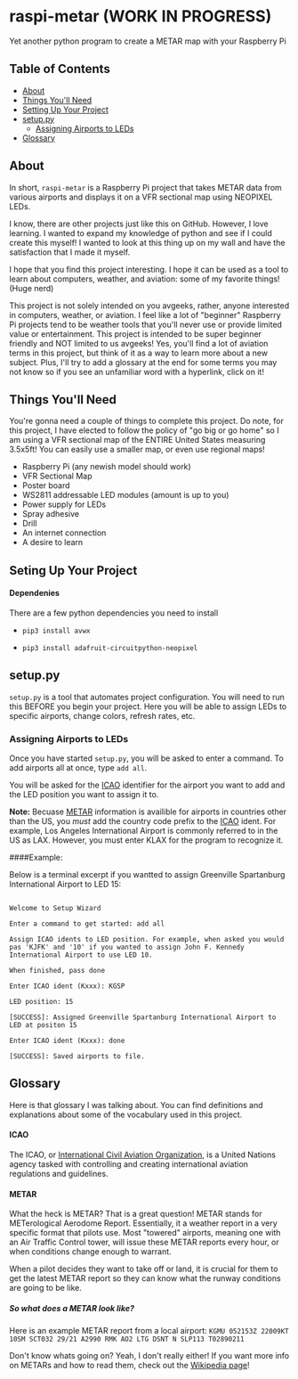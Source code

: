 # raspi-metar (WORK IN PROGRESS)

Yet another python program to create a METAR map with your Raspberry Pi
## Table of Contents
- [About](#about)
- [Things You'll Need](#things-youll-need)
- [Setting Up Your Project](#seting-up-your-project)
- [setup.py](#setuppy)
	- [Assigning Airports to LEDs](#assigning-airports-to-leds)
- [Glossary](#glossary)
## About
In short, `raspi-metar` is a Raspberry Pi project that takes METAR data from various airports and displays it on a VFR sectional map using NEOPIXEL LEDs.

I know, there are other projects just like this on GitHub. However, I love learning. I wanted to expand my knowledge of python and see if I could create this myself! I wanted to look at this thing up on my wall and have the satisfaction that I made it myself.

I hope that you find this project interesting. I hope it can be used as a tool to learn about computers, weather, and aviation: some of my favorite things! (Huge nerd)

This project is not solely intended on you avgeeks, rather, anyone interested in computers, weather, or aviation. I feel like a lot of "beginner" Raspberry Pi projects tend to be weather tools that you'll never use or provide limited value or entertainment. This project is intended to be super beginner friendly and NOT limited to us avgeeks! Yes, you'll find a lot of aviation terms in this project, but think of it as a way to learn more about a new subject. Plus, I'll try to add a glossary at the end for some terms you may not know so if you see an unfamiliar word with a hyperlink, click on it!


## Things You'll Need
You're gonna need a couple of things to complete this project. Do note, for this project, I have elected to follow the policy of "go big or go home" so I am using a VFR sectional map of the ENTIRE United States measuring 3.5x5ft! You can easily use a smaller map, or even use regional maps!

- Raspberry Pi (any newish model should work)
- VFR Sectional Map
- Poster board
- WS2811 addressable LED modules (amount is up to you)
- Power supply for LEDs
- Spray adhesive
- Drill
- An internet connection
- A desire to learn
## Seting Up Your Project

#### Dependenies

There are a few python dependencies you need to install

  

-  `pip3 install avwx`

-  `pip3 install adafruit-circuitpython-neopixel`

  

## setup.py

`setup.py` is a tool that automates project configuration. You will need to run this BEFORE you begin your project. Here you will be able to assign LEDs to specific airports, change colors, refresh rates, etc.

  

### Assigning Airports to LEDs

Once you have started `setup.py`, you will be asked to enter a command. To add airports all at once, type `add all`.

You will be asked for the [ICAO](#icao) identifier for the airport you want to add and the LED position you want to assign it to.

  

**Note:** Becuase [METAR](#metar) information is availible for airports in countries other than the US, you *must* add the country code prefix to the [ICAO](#icao) ident. For example, Los Angeles International Airport is commonly referred to in the US as LAX. However, you must enter KLAX for the program to recognize it.

  

####Example:

Below is a terminal excerpt if you wantted to assign Greenville Spartanburg International Airport to LED 15:

  

```

Welcome to Setup Wizard

Enter a command to get started: add all

Assign ICAO idents to LED position. For example, when asked you would pas 'KJFK' and '10' if you wanted to assign John F. Kennedy International Airport to use LED 10.

When finished, pass done

Enter ICAO ident (Kxxx): KGSP

LED position: 15

[SUCCESS]: Assigned Greenville Spartanburg International Airport to LED at positon 15

Enter ICAO ident (Kxxx): done

[SUCCESS]: Saved airports to file.

```

## Glossary
Here is that glossary I was talking about. You can find definitions and explanations about some of the vocabulary used in this project.

#### ICAO
The ICAO, or [International Civil Aviation Organization](https://en.wikipedia.org/wiki/International_Civil_Aviation_Organization), is a United Nations agency tasked with controlling and creating international aviation regulations and guidelines.

#### METAR
What the heck is METAR? That is a great question! METAR stands for METerological Aerodome Report. Essentially, it a weather report in a very specific format that pilots use. Most "towered" airports, meaning one with an Air Traffic Control tower, will issue these METAR reports every hour, or when conditions change enough to warrant.

When a pilot decides they want to take off or land, it is crucial for them to get the latest METAR report so they can know what the runway conditions are going to be like. 

##### So what does a METAR look like?
Here is an example METAR report from a local airport:
`KGMU 052153Z 22009KT 10SM SCT032 29/21 A2990 RMK AO2 LTG DSNT N SLP113 T02890211`

Don't know whats going on? Yeah, I don't really either! If you want more info on METARs and how to read them, check out the [Wikipedia page](https://en.wikipedia.org/wiki/METAR)!

